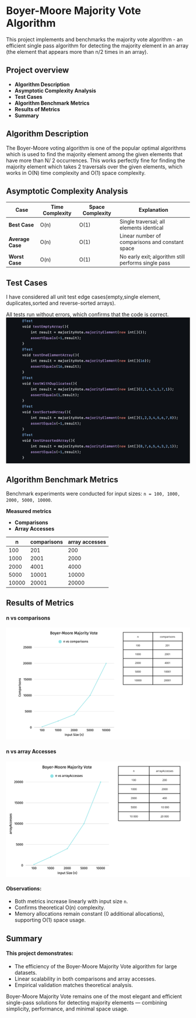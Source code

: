 # Boyer-Moore Majority Vote Algorithm
This project implements and benchmarks the majority vote algorithm - an efficient single pass algorithm 
for detecting the majority element in an array (the element that appears more than n/2 times in an array).

## Project overview
- **Algorithm Description**
- **Asymptotic Complexity Analysis**
- **Test Cases**
- **Algorithm Benchmark Metrics**
- **Results of Metrics**
- **Summary**

## Algorithm Description
The Boyer-Moore voting algorithm is one of the popular optimal algorithms which is used to find the majority element among the given elements that have more than N/ 2 occurrences.
This works perfectly fine for finding the majority element which takes 2 traversals over the given elements, which works in O(N) time complexity and O(1) space complexity.

## Asymptotic Complexity Analysis
| Case | Time Complexity | Space Complexity   | Explanation|
|------|-----------------|--------------------|------------|
|**Best Case**|O(n)|O(1)|Single traversal; all elements identical |
|**Average Case**|O(n)|O(1)|Linear number of comparisons and constant space |
|**Worst Case**|O(n)|O(1)|No early exit; algorithm still performs single pass|

## Test Cases
 I have considered all unit test edge cases(empty,single element, duplicates,sorted and reverse-sorted arrays).

 All tests run without errors, which confirms that the code is correct.
![test cases](./images/tests.png)

## Algorithm Benchmark Metrics
Benchmark experiments were conducted for input sizes: `n = 100, 1000, 2000, 5000, 10000`.

**Measured metrics**
- **Comparisons**
- **Array Accesses**

|n|comparisons|array accesses|
|--|----------|--------------|
|100|201|200|
|1000|2001|2000|
|2000|4001|4000|
|5000|10001|10000|
|10000|20001|20000|

## Results of Metrics

#### n vs comparisons
![n vs comparisons](./images/n%20vs%20comparisons.png)

#### n vs array Accesses

![n vs array Accesses](./images/n%20vs%20arrayaccesses.png)

#### Observations:
- Both metrics increase linearly with input size `n`.
- Confirms theoretical O(n) complexity.
- Memory allocations remain constant (0 additional allocations), supporting O(1) space usage.

## Summary

#### This project demonstrates:

- The efficiency of the Boyer-Moore Majority Vote algorithm for large datasets.
- Linear scalability in both comparisons and array accesses.
- Empirical validation matches theoretical analysis.

Boyer-Moore Majority Vote remains one of the most elegant and efficient single-pass solutions for detecting majority elements — combining simplicity, performance, and minimal space usage.




